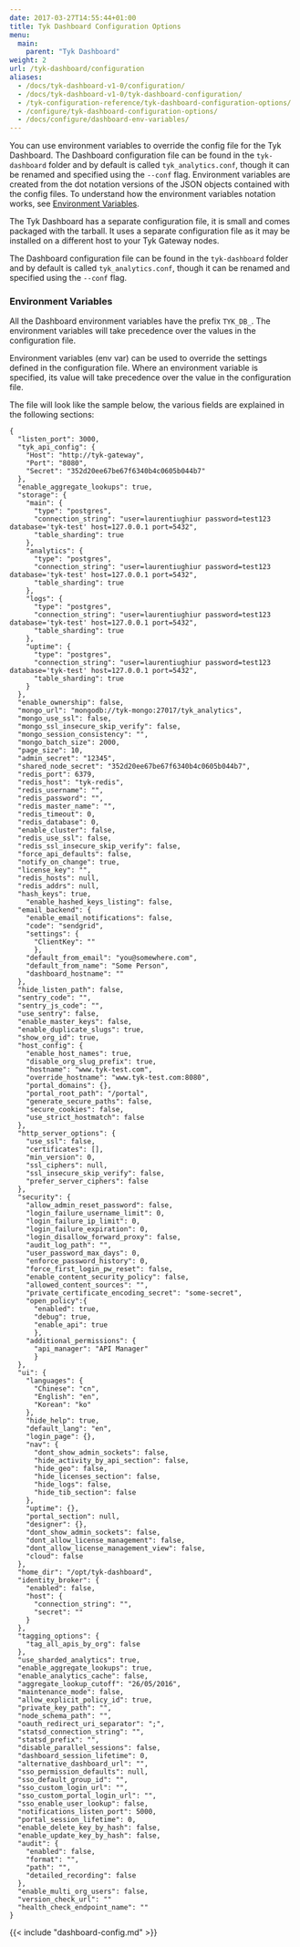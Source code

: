 ```yaml
---
date: 2017-03-27T14:55:44+01:00
title: Tyk Dashboard Configuration Options
menu:
  main:
    parent: "Tyk Dashboard"
weight: 2 
url: /tyk-dashboard/configuration
aliases:
  - /docs/tyk-dashboard-v1-0/configuration/
  - /docs/tyk-dashboard-v1-0/tyk-dashboard-configuration/
  - /tyk-configuration-reference/tyk-dashboard-configuration-options/
  - /configure/tyk-dashboard-configuration-options/
  - /docs/configure/dashboard-env-variables/
---
```


You can use environment variables to override the config file for the Tyk Dashboard. The Dashboard configuration file can be found in the `tyk-dashboard` folder and by default is called `tyk_analytics.conf`, though it can be renamed and specified using the `--conf` flag. Environment variables are created from the dot notation versions of the JSON objects contained with the config files.
To understand how the environment variables notation works, see [Environment Variables](/docs/tyk-configuration-reference/environment-variables/).

The Tyk Dashboard has a separate configuration file, it is small and comes packaged with the tarball. It uses a separate configuration file as it may be installed on a different host to your Tyk Gateway nodes.

The Dashboard configuration file can be found in the `tyk-dashboard` folder and by default is called `tyk_analytics.conf`, though it can be renamed and specified using the `--conf` flag.

### Environment Variables

All the Dashboard environment variables have the prefix `TYK_DB_`. The environment variables will take precedence over the values in the configuration file.

Environment variables (env var) can be used to override the settings defined in the configuration file. Where an environment variable is specified, its value will take precedence over the value in the configuration file.

The file will look like the sample below, the various fields are explained in the following sections:

``` {.copyWrapper}
{
  "listen_port": 3000,
  "tyk_api_config": {
    "Host": "http://tyk-gateway",
    "Port": "8080",
    "Secret": "352d20ee67be67f6340b4c0605b044b7"
  },
  "enable_aggregate_lookups": true,
  "storage": {
    "main": {
      "type": "postgres",
      "connection_string": "user=laurentiughiur password=test123 database='tyk-test' host=127.0.0.1 port=5432",
      "table_sharding": true
    },
    "analytics": {
      "type": "postgres",
      "connection_string": "user=laurentiughiur password=test123 database='tyk-test' host=127.0.0.1 port=5432",
      "table_sharding": true
    },
    "logs": {
      "type": "postgres",
      "connection_string": "user=laurentiughiur password=test123 database='tyk-test' host=127.0.0.1 port=5432",
      "table_sharding": true
    },
    "uptime": {
      "type": "postgres",
      "connection_string": "user=laurentiughiur password=test123 database='tyk-test' host=127.0.0.1 port=5432",
      "table_sharding": true
    }
  },
  "enable_ownership": false,
  "mongo_url": "mongodb://tyk-mongo:27017/tyk_analytics",
  "mongo_use_ssl": false,
  "mongo_ssl_insecure_skip_verify": false,
  "mongo_session_consistency": "",
  "mongo_batch_size": 2000,
  "page_size": 10,
  "admin_secret": "12345",
  "shared_node_secret": "352d20ee67be67f6340b4c0605b044b7",
  "redis_port": 6379,
  "redis_host": "tyk-redis",
  "redis_username": "",
  "redis_password": "",
  "redis_master_name": "",
  "redis_timeout": 0,
  "redis_database": 0,
  "enable_cluster": false,
  "redis_use_ssl": false,
  "redis_ssl_insecure_skip_verify": false,
  "force_api_defaults": false,
  "notify_on_change": true,
  "license_key": "",
  "redis_hosts": null,
  "redis_addrs": null,
  "hash_keys": true,
    "enable_hashed_keys_listing": false,
  "email_backend": {
    "enable_email_notifications": false,
    "code": "sendgrid",
    "settings": {
      "ClientKey": ""
      },
    "default_from_email": "you@somewhere.com",
    "default_from_name": "Some Person",
    "dashboard_hostname": ""
  },
  "hide_listen_path": false,
  "sentry_code": "",
  "sentry_js_code": "",
  "use_sentry": false,
  "enable_master_keys": false,
  "enable_duplicate_slugs": true,
  "show_org_id": true,
  "host_config": {
    "enable_host_names": true,
    "disable_org_slug_prefix": true,
    "hostname": "www.tyk-test.com",
    "override_hostname": "www.tyk-test.com:8080",
    "portal_domains": {},
    "portal_root_path": "/portal",
    "generate_secure_paths": false,
    "secure_cookies": false,
    "use_strict_hostmatch": false
  },
  "http_server_options": {
    "use_ssl": false,
    "certificates": [],
    "min_version": 0,
    "ssl_ciphers": null,
    "ssl_insecure_skip_verify": false,
    "prefer_server_ciphers": false
  },
  "security": {
    "allow_admin_reset_password": false,
    "login_failure_username_limit": 0,
    "login_failure_ip_limit": 0,
    "login_failure_expiration": 0,
    "login_disallow_forward_proxy": false,
    "audit_log_path": "",
    "user_password_max_days": 0,
    "enforce_password_history": 0,
    "force_first_login_pw_reset": false,
    "enable_content_security_policy": false,
    "allowed_content_sources": "",
    "private_certificate_encoding_secret": "some-secret",
    "open_policy":{
      "enabled": true,
      "debug": true,
      "enable_api": true
      },
    "additional_permissions": {
      "api_manager": "API Manager"
      }
  },
  "ui": {
    "languages": {
      "Chinese": "cn",
      "English": "en",
      "Korean": "ko"
    },
    "hide_help": true,
    "default_lang": "en",
    "login_page": {},
    "nav": {
      "dont_show_admin_sockets": false,
      "hide_activity_by_api_section": false,
      "hide_geo": false,
      "hide_licenses_section": false,
      "hide_logs": false,
      "hide_tib_section": false
    },
    "uptime": {},
    "portal_section": null,
    "designer": {},
    "dont_show_admin_sockets": false,
    "dont_allow_license_management": false,
    "dont_allow_license_management_view": false,
    "cloud": false
  },
  "home_dir": "/opt/tyk-dashboard",
  "identity_broker": {
    "enabled": false,
    "host": {
      "connection_string": "",
      "secret": ""
    }
  },
  "tagging_options": {
    "tag_all_apis_by_org": false
  },
  "use_sharded_analytics": true,
  "enable_aggregate_lookups": true,
  "enable_analytics_cache": false,
  "aggregate_lookup_cutoff": "26/05/2016",
  "maintenance_mode": false,
  "allow_explicit_policy_id": true,
  "private_key_path": "",
  "node_schema_path": "",
  "oauth_redirect_uri_separator": ";",
  "statsd_connection_string": "",
  "statsd_prefix": "",
  "disable_parallel_sessions": false,
  "dashboard_session_lifetime": 0,
  "alternative_dashboard_url": "",
  "sso_permission_defaults": null,
  "sso_default_group_id": "",
  "sso_custom_login_url": "",
  "sso_custom_portal_login_url": "",
  "sso_enable_user_lookup": false,
  "notifications_listen_port": 5000,
  "portal_session_lifetime": 0,
  "enable_delete_key_by_hash": false,
  "enable_update_key_by_hash": false,
  "audit": {
    "enabled": false,
    "format": "",
    "path": "",
    "detailed_recording": false
  },
  "enable_multi_org_users": false,
  "version_check_url": ""
  "health_check_endpoint_name": ""
}
```

{{< include "dashboard-config.md" >}}
